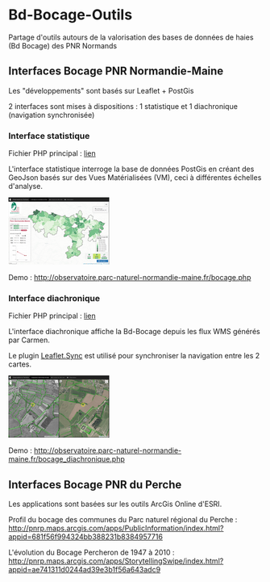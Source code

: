 # Bd-Bocage-Outils
Partage d'outils autours de la valorisation des bases de données de haies (Bd Bocage) des PNR Normands

## Interfaces Bocage PNR Normandie-Maine

Les "développements" sont basés sur Leaflet + PostGis

2 interfaces sont mises à dispositions : 1 statistique et 1 diachronique (navigation synchronisée)


### Interface statistique

Fichier PHP principal : [lien](interfaces/bocage.php)

L'interface statistique interroge la base de données PostGis en créant des GeoJson basés sur des Vues Matérialisées (VM), ceci à différentes échelles d'analyse.

[![Interface Densité](interfaces/bocage/interface_bocage_densite_200px.png)](http://observatoire.parc-naturel-normandie-maine.fr/bocage.php)

Demo : http://observatoire.parc-naturel-normandie-maine.fr/bocage.php

### Interface diachronique

Fichier PHP principal : [lien](interfaces/bocage_diachronique.php)

L'interface diachronique affiche la Bd-Bocage depuis les flux WMS générés par Carmen.

Le plugin [Leaflet.Sync](https://github.com/jieter/Leaflet.Sync) est utilisé pour synchroniser la navigation entre les 2 cartes.

[![Interface Diachronique](interfaces/bocage/interface_bocage_diachro_200px.png)](http://observatoire.parc-naturel-normandie-maine.fr/bocage_diachronique.php)

Demo : http://observatoire.parc-naturel-normandie-maine.fr/bocage_diachronique.php


## Interfaces Bocage PNR du Perche

Les applications sont basées sur les outils ArcGis Online d'ESRI.

Profil du bocage des communes du Parc naturel régional du Perche :
http://pnrp.maps.arcgis.com/apps/PublicInformation/index.html?appid=681f56f994324bb388231b8384957716

L'évolution du Bocage Percheron de 1947 à 2010 :
http://pnrp.maps.arcgis.com/apps/StorytellingSwipe/index.html?appid=ae741311d0244ad39e3b1f56a643adc9
